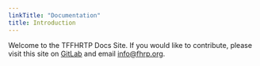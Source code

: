 ```yaml
---
linkTitle: "Documentation"
title: Introduction
---
```


Welcome to the TFFHRTP Docs Site. If you would like to contribute, please visit this site on [GitLab](https://gitlab.com/tffhrtp/tffhrtp-website/tffhrtp-docs/) and email [info@fhrp.org](mailto:info@fhrp.org).